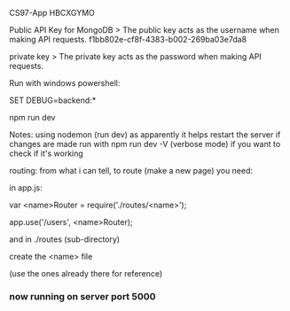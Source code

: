 
CS97-App
HBCXGYMO

Public API Key for MongoDB > The public key acts as the username when making API requests.
f1bb802e-cf8f-4383-b002-269ba03e7da8

private key > The private key acts as the password when making API requests.

Run with windows powershell:

SET DEBUG=backend:*

npm run dev

Notes:
using nodemon (run dev) as apparently it helps restart the server if changes are made
run with npm run dev -V (verbose mode) if you want to check if it's working

routing: from what i can tell, to route (make a new page) you need:

in app.js:

var \<name\>Router = require('./routes/\<name\>');

app.use('/users', \<name\>Router);

and in ./routes (sub-directory)

create the \<name\> file

(use the ones already there for reference)

### now running on server port 5000
